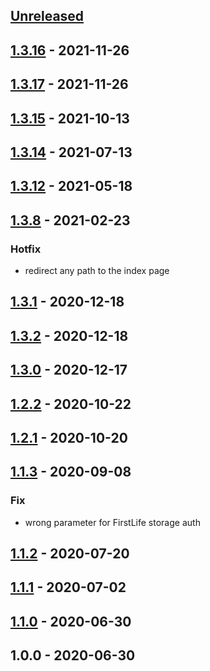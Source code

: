 <a name="unreleased"></a>
## [Unreleased]


<a name="1.3.16"></a>
## [1.3.16] - 2021-11-26

<a name="1.3.17"></a>
## [1.3.17] - 2021-11-26

<a name="1.3.15"></a>
## [1.3.15] - 2021-10-13

<a name="1.3.14"></a>
## [1.3.14] - 2021-07-13

<a name="1.3.12"></a>
## [1.3.12] - 2021-05-18

<a name="1.3.8"></a>
## [1.3.8] - 2021-02-23
### Hotfix
- redirect any path to the index page


<a name="1.3.1"></a>
## [1.3.1] - 2020-12-18

<a name="1.3.2"></a>
## [1.3.2] - 2020-12-18

<a name="1.3.0"></a>
## [1.3.0] - 2020-12-17

<a name="1.2.2"></a>
## [1.2.2] - 2020-10-22

<a name="1.2.1"></a>
## [1.2.1] - 2020-10-20

<a name="1.1.3"></a>
## [1.1.3] - 2020-09-08
### Fix
- wrong parameter for FirstLife storage auth


<a name="1.1.2"></a>
## [1.1.2] - 2020-07-20

<a name="1.1.1"></a>
## [1.1.1] - 2020-07-02

<a name="1.1.0"></a>
## [1.1.0] - 2020-06-30

<a name="1.0.0"></a>
## 1.0.0 - 2020-06-30

[Unreleased]: https://github.com/apeunit/co3-wallet/compare/1.3.16...HEAD
[1.3.16]: https://github.com/apeunit/co3-wallet/compare/1.3.17...1.3.16
[1.3.17]: https://github.com/apeunit/co3-wallet/compare/1.3.15...1.3.17
[1.3.15]: https://github.com/apeunit/co3-wallet/compare/1.3.14...1.3.15
[1.3.14]: https://github.com/apeunit/co3-wallet/compare/1.3.12...1.3.14
[1.3.12]: https://github.com/apeunit/co3-wallet/compare/1.3.8...1.3.12
[1.3.8]: https://github.com/apeunit/co3-wallet/compare/1.3.1...1.3.8
[1.3.1]: https://github.com/apeunit/co3-wallet/compare/1.3.2...1.3.1
[1.3.2]: https://github.com/apeunit/co3-wallet/compare/1.3.0...1.3.2
[1.3.0]: https://github.com/apeunit/co3-wallet/compare/1.2.2...1.3.0
[1.2.2]: https://github.com/apeunit/co3-wallet/compare/1.2.1...1.2.2
[1.2.1]: https://github.com/apeunit/co3-wallet/compare/1.1.3...1.2.1
[1.1.3]: https://github.com/apeunit/co3-wallet/compare/1.1.2...1.1.3
[1.1.2]: https://github.com/apeunit/co3-wallet/compare/1.1.1...1.1.2
[1.1.1]: https://github.com/apeunit/co3-wallet/compare/1.1.0...1.1.1
[1.1.0]: https://github.com/apeunit/co3-wallet/compare/1.0.0...1.1.0
